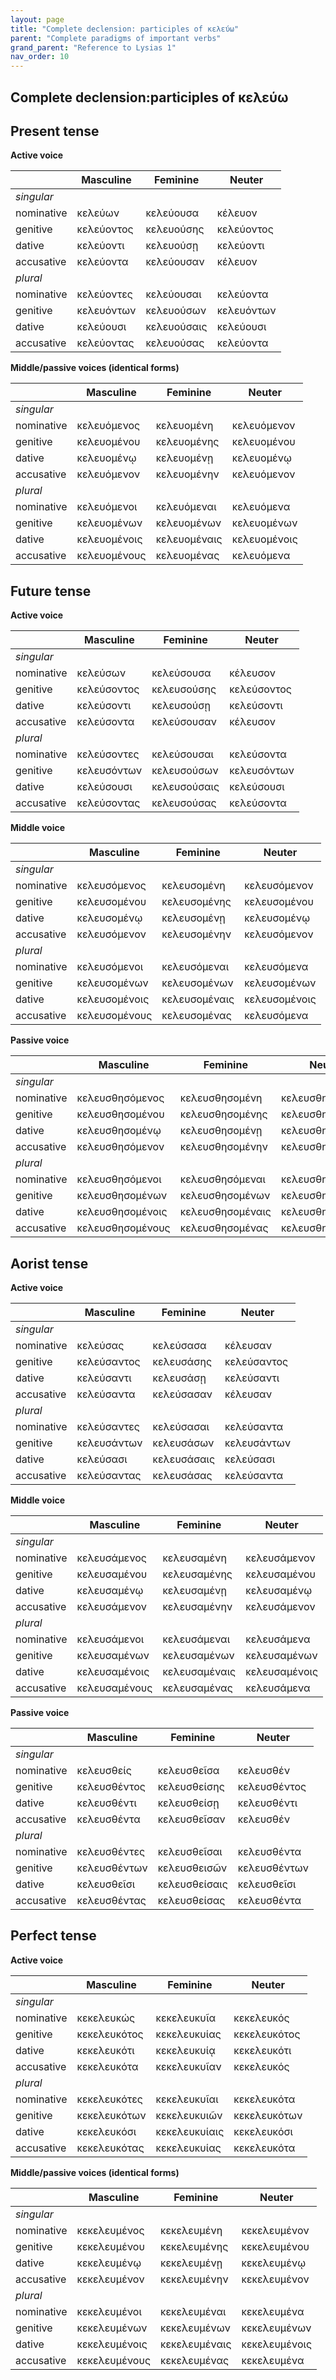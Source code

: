 ```yaml
---
layout: page
title: "Complete declension: participles of κελεύω"
parent: "Complete paradigms of important verbs"
grand_parent: "Reference to Lysias 1"
nav_order: 10
---
```



## Complete declension:participles of κελεύω

## Present tense

**Active voice**

| | Masculine | Feminine | Neuter |
| --- | --- | --- | --- |
| *singular* |  |  |  |
| nominative | κελεύων | κελεύουσα | κέλευον |
| genitive | κελεύοντος | κελευούσης | κελεύοντος |
| dative | κελεύοντι | κελευούσῃ | κελεύοντι |
| accusative | κελεύοντα | κελεύουσαν | κέλευον |
| *plural* |  |  |  |
| nominative | κελεύοντες | κελεύουσαι | κελεύοντα |
| genitive | κελευόντων | κελευούσων | κελευόντων |
| dative | κελεύουσι | κελευούσαις | κελεύουσι |
| accusative | κελεύοντας | κελευούσας | κελεύοντα |

**Middle/passive voices (identical forms)**

| | Masculine | Feminine | Neuter |
| --- | --- | --- | --- |
| *singular* |  |  |  |
| nominative | κελευόμενος | κελευομένη | κελευόμενον |
| genitive | κελευομένου | κελευομένης | κελευομένου |
| dative | κελευομένῳ | κελευομένῃ | κελευομένῳ |
| accusative | κελευόμενον | κελευομένην | κελευόμενον |
| *plural* |  |  |  |
| nominative | κελευόμενοι | κελευόμεναι | κελευόμενα |
| genitive | κελευομένων | κελευομένων | κελευομένων |
| dative | κελευομένοις | κελευομέναις | κελευομένοις |
| accusative | κελευομένους | κελευομένας | κελευόμενα |

## Future tense

**Active voice**

| | Masculine | Feminine | Neuter |
| --- | --- | --- | --- |
| *singular* |  |  |  |
| nominative | κελεύσων | κελεύσουσα | κέλευσον |
| genitive | κελεύσοντος | κελευσούσης | κελεύσοντος |
| dative | κελεύσοντι | κελευσούσῃ | κελεύσοντι |
| accusative | κελεύσοντα | κελεύσουσαν | κέλευσον |
| *plural* |  |  |  |
| nominative | κελεύσοντες | κελεύσουσαι | κελεύσοντα |
| genitive | κελευσόντων | κελευσούσων | κελευσόντων |
| dative | κελεύσουσι | κελευσούσαις | κελεύσουσι |
| accusative | κελεύσοντας | κελευσούσας | κελεύσοντα |

**Middle voice**

| | Masculine | Feminine | Neuter |
| --- | --- | --- | --- |
| *singular* |  |  |  |
| nominative | κελευσόμενος | κελευσομένη | κελευσόμενον |
| genitive | κελευσομένου | κελευσομένης | κελευσομένου |
| dative | κελευσομένῳ | κελευσομένῃ | κελευσομένῳ |
| accusative | κελευσόμενον | κελευσομένην | κελευσόμενον |
| *plural* |  |  |  |
| nominative | κελευσόμενοι | κελευσόμεναι | κελευσόμενα |
| genitive | κελευσομένων | κελευσομένων | κελευσομένων |
| dative | κελευσομένοις | κελευσομέναις | κελευσομένοις |
| accusative | κελευσομένους | κελευσομένας | κελευσόμενα |

**Passive voice**

| | Masculine | Feminine | Neuter |
| --- | --- | --- | --- |
| *singular* |  |  |  |
| nominative | κελευσθησόμενος | κελευσθησομένη | κελευσθησόμενον |
| genitive | κελευσθησομένου | κελευσθησομένης | κελευσθησομένου |
| dative | κελευσθησομένῳ | κελευσθησομένῃ | κελευσθησομένῳ |
| accusative | κελευσθησόμενον | κελευσθησομένην | κελευσθησόμενον |
| *plural* |  |  |  |
| nominative | κελευσθησόμενοι | κελευσθησόμεναι | κελευσθησόμενα |
| genitive | κελευσθησομένων | κελευσθησομένων | κελευσθησομένων |
| dative | κελευσθησομένοις | κελευσθησομέναις | κελευσθησομένοις |
| accusative | κελευσθησομένους | κελευσθησομένας | κελευσθησόμενα |


## Aorist tense

**Active voice**

| | Masculine | Feminine | Neuter |
| --- | --- | --- | --- |
| *singular* |  |  |  |
| nominative | κελεύσας | κελεύσασα | κέλευσαν |
| genitive | κελεύσαντος | κελευσάσης | κελεύσαντος |
| dative | κελεύσαντι | κελευσάσῃ | κελεύσαντι |
| accusative | κελεύσαντα | κελεύσασαν | κέλευσαν |
| *plural* |  |  |  |
| nominative | κελεύσαντες | κελεύσασαι | κελεύσαντα |
| genitive | κελευσάντων | κελευσάσων | κελευσάντων |
| dative | κελεύσασι | κελευσάσαις | κελεύσασι |
| accusative | κελεύσαντας | κελευσάσας | κελεύσαντα |

**Middle voice**

| | Masculine | Feminine | Neuter |
| --- | --- | --- | --- |
| *singular* |  |  |  |
| nominative | κελευσάμενος | κελευσαμένη | κελευσάμενον |
| genitive | κελευσαμένου | κελευσαμένης | κελευσαμένου |
| dative | κελευσαμένῳ | κελευσαμένῃ | κελευσαμένῳ |
| accusative | κελευσάμενον | κελευσαμένην | κελευσάμενον |
| *plural* |  |  |  |
| nominative | κελευσάμενοι | κελευσάμεναι | κελευσάμενα |
| genitive | κελευσαμένων | κελευσαμένων | κελευσαμένων |
| dative | κελευσαμένοις | κελευσαμέναις | κελευσαμένοις |
| accusative | κελευσαμένους | κελευσαμένας | κελευσάμενα |

**Passive voice**

| | Masculine | Feminine | Neuter |
| --- | --- | --- | --- |
| *singular* |  |  |  |
| nominative | κελευσθείς | κελευσθεῖσα | κελευσθέν |
| genitive | κελευσθέντος | κελευσθείσης | κελευσθέντος |
| dative | κελευσθέντι | κελευσθείσῃ | κελευσθέντι |
| accusative | κελευσθέντα | κελευσθεῖσαν | κελευσθέν |
| *plural* |  |  |  |
| nominative | κελευσθέντες | κελευσθεῖσαι | κελευσθέντα |
| genitive | κελευσθέντων | κελευσθεισῶν | κελευσθέντων |
| dative | κελευσθεῖσι | κελευσθείσαις | κελευσθεῖσι |
| accusative | κελευσθέντας | κελευσθείσας | κελευσθέντα |


## Perfect tense

**Active voice**

| | Masculine | Feminine | Neuter |
| --- | --- | --- | --- |
| *singular* |  |  |  |
| nominative | κεκελευκώς | κεκελευκυῖα | κεκελευκός |
| genitive | κεκελευκότος | κεκελευκυίας | κεκελευκότος |
| dative | κεκελευκότι | κεκελευκυίᾳ | κεκελευκότι |
| accusative | κεκελευκότα | κεκελευκυῖαν | κεκελευκός |
| *plural* |  |  |  |
| nominative | κεκελευκότες | κεκελευκυῖαι | κεκελευκότα |
| genitive | κεκελευκότων | κεκελευκυιῶν | κεκελευκότων |
| dative | κεκελευκόσι | κεκελευκυίαις | κεκελευκόσι |
| accusative | κεκελευκότας | κεκελευκυίας | κεκελευκότα |

**Middle/passive voices (identical forms)**

| | Masculine | Feminine | Neuter |
| --- | --- | --- | --- |
| *singular* |  |  |  |
| nominative | κεκελευμένος | κεκελευμένη | κεκελευμένον |
| genitive | κεκελευμένου | κεκελευμένης | κεκελευμένου |
| dative | κεκελευμένῳ | κεκελευμένῃ | κεκελευμένῳ |
| accusative | κεκελευμένον | κεκελευμένην | κεκελευμένον |
| *plural* |  |  |  |
| nominative | κεκελευμένοι | κεκελευμέναι | κεκελευμένα |
| genitive | κεκελευμένων | κεκελευμένων | κεκελευμένων |
| dative | κεκελευμένοις | κεκελευμέναις | κεκελευμένοις |
| accusative | κεκελευμένους | κεκελευμένας | κεκελευμένα |